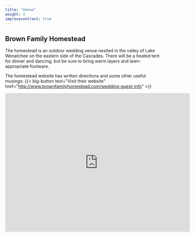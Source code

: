 ```yaml
---
title: "Venue"
weight: 4
improvecontrast: true
---
```


## Brown Family Homestead

The homestead is an outdoor wedding venue nestled in the valley of Lake Wenatchee on the eastern side of the Cascades. There will be a heated tent for dinner and dancing, but be sure to bring warm layers and lawn-appropriate footware. 

The homestead website has written directions and some other useful musings:
{{< big-button text="Visit their website" href="http://www.brownfamilyhomestead.com/wedding-guest-info" >}}

<div class="google-maps"><iframe width="600" height="450" frameborder="0" style="border:0"
src="https://www.google.com/maps/embed/v1/place?q=place_id:ChIJn6mcN6QDm1QRe5bJGlXLh1M&key=AIzaSyAZlXC_nSEg9aeG3_Wr0oXDHNoiDZvHK_s" allowfullscreen></iframe></div>
